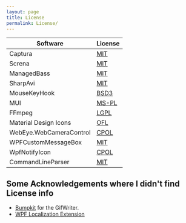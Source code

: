 ```yaml
---
layout: page
title: License
permalink: License/
---
```


Software                | License
------------------------|--------------------------------------------------------------------------------
Captura                 | [MIT](https://github.com/MathewSachin/Captura/blob/master/LICENSE.md)
Screna                  | [MIT](https://github.com/MathewSachin/Screna/blob/master/LICENSE.md)
ManagedBass             | [MIT](https://github.com/ManagedBass/Home/blob/master/LICENSE.md)
SharpAvi                | [MIT](https://github.com/baSSiLL/SharpAvi/blob/master/LICENSE.md)
MouseKeyHook            | [BSD3](https://github.com/gmamaladze/globalmousekeyhook/blob/vNext/LICENSE.txt)
MUI                     | [MS-PL](https://github.com/firstfloorsoftware/mui/blob/master/LICENSE.md)
FFmpeg                  | [LGPL](http://www.gnu.org/licenses/old-licenses/lgpl-2.1.html)
Material Design Icons   | [OFL](https://github.com/Templarian/MaterialDesign/blob/master/license.txt)
WebEye.WebCameraControl | [CPOL](https://www.codeproject.com/info/cpol10.aspx)
WPFCustomMessageBox     | [MIT](https://github.com/evanwon/WPFCustomMessageBox#license)
WpfNotifyIcon           | [CPOL](https://www.codeproject.com/info/cpol10.aspx)
CommandLineParser       | [MIT](https://github.com/gsscoder/commandline/blob/master/License.md)

## Some Acknowledgements where I didn't find License info
- [Bumpkit](https://github.com/DataDink/Bumpkit/) for the GifWriter.
- [WPF Localization Extension](https://gist.github.com/jakubfijalkowski/0771bfbd26ce68456d3e)